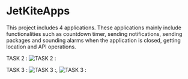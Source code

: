 # JetKiteApps

This project includes 4 applications. These applications mainly include functionalities such as countdown timer, sending notifications, sending packages and sounding alarms when the application is closed, getting location and API operations.

TASK 2 :
![TASK 2 :](https://media.giphy.com/media/v1.Y2lkPTc5MGI3NjExZndxcjR1MnRvdXJuZ3VvOGp4ZjlmOWJ2ZGd6NXQyNXI4cXlwcWpmcyZlcD12MV9pbnRlcm5hbF9naWZfYnlfaWQmY3Q9Zw/RZ6kvTuUjVMlQtirbn/giphy.gif)

TASK 3 :
![TASK 3 :](https://media.giphy.com/media/v1.Y2lkPTc5MGI3NjExbTZxcnZtd2I0dHVqNzVldHJzYWM4Y3JleTJyNmZmeXluZTJvMHk4MCZlcD12MV9pbnRlcm5hbF9naWZfYnlfaWQmY3Q9Zw/PtxiPxreQsyK6q5VOu/giphy.gif), ![TASK 3 :](https://media.giphy.com/media/v1.Y2lkPTc5MGI3NjExYnoxMTlrYjV6azEycjFqc2E3M212bWZ6bXNsYTEwdTJkdDJqdXJibiZlcD12MV9pbnRlcm5hbF9naWZfYnlfaWQmY3Q9Zw/zgxZCH6YXkaSUDA07X/giphy.gif)
